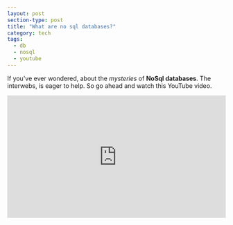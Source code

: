 ```yaml
---
layout: post
section-type: post
title: "What are no sql databases?"
category: tech
tags: 
  - db
  - nosql
  - youtube
---
```

If you've ever wondered, about the *mysteries* of **NoSql databases**. The interwebs, is eager to help. So go ahead and watch this YouTube video.

<style>.embed-container { position: relative; padding-bottom: 56.25%; height: 0; overflow: hidden; max-width: 100%; } .embed-container iframe, .embed-container object, .embed-container embed { position: absolute; top: 0; left: 0; width: 100%; height: 100%; }</style><div class='embed-container'><iframe src='https://www.youtube.com/embed/qI_g07C_Q5I' frameborder='0' allowfullscreen></iframe></div>